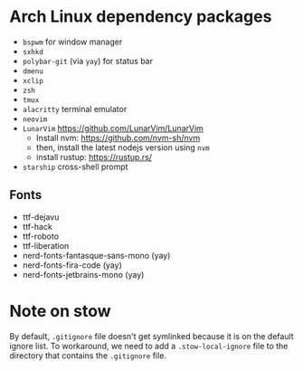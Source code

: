 # Arch Linux dependency packages

- `bspwm` for window manager
- `sxhkd`
- `polybar-git` (via `yay`) for status bar
- `dmenu`
- `xclip`
- `zsh`
- `tmux`
- `alacritty` terminal emulator
- `neovim`
- `LunarVim` https://github.com/LunarVim/LunarVim
  + Install nvm: https://github.com/nvm-sh/nvm
  + then, install the latest nodejs version using `nvm`
  + install rustup: https://rustup.rs/
- `starship` cross-shell prompt

## Fonts

- ttf-dejavu
- ttf-hack
- ttf-roboto
- ttf-liberation
- nerd-fonts-fantasque-sans-mono (yay)
- nerd-fonts-fira-code (yay)
- nerd-fonts-jetbrains-mono (yay)

# Note on stow

By default, `.gitignore` file doesn't get symlinked because it is on the default
ignore list. To workaround, we need to add a `.stow-local-ignore` file to the
directory that contains the `.gitignore` file.

